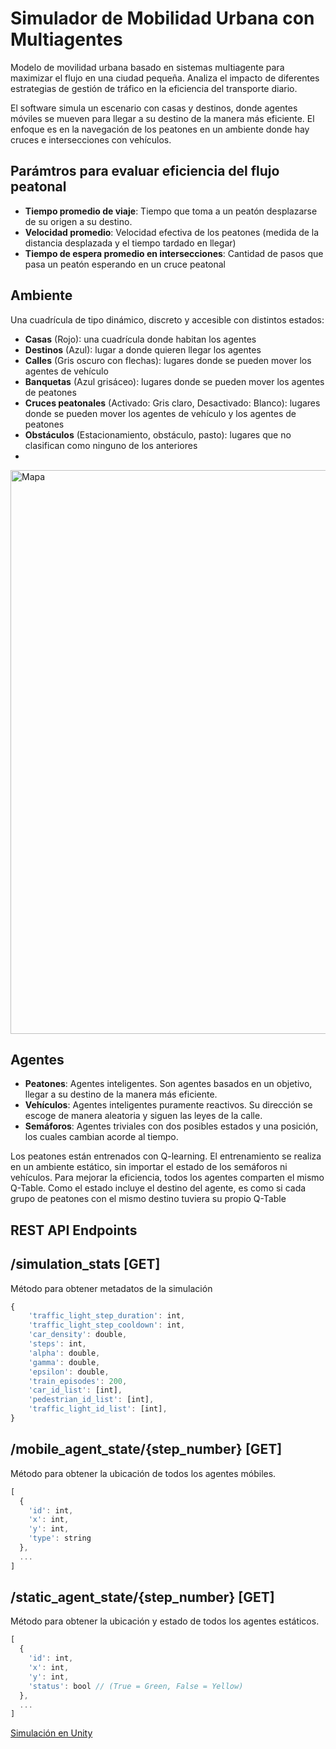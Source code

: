 # Simulador de Mobilidad Urbana con Multiagentes

Modelo de movilidad urbana basado en sistemas multiagente para maximizar el flujo en una ciudad pequeña. Analiza el impacto de diferentes estrategias de gestión de tráfico en la eficiencia del transporte diario.

El software simula un escenario con casas y destinos, donde agentes móviles se mueven para llegar a su destino de la manera más eficiente. El enfoque es en la navegación de los peatones en un ambiente donde hay cruces e intersecciones con vehículos.

## Parámtros para evaluar eficiencia del flujo peatonal

- **Tiempo promedio de viaje**: Tiempo que toma a un peatón desplazarse de su origen a su destino.
- **Velocidad promedio**: Velocidad efectiva de los peatones (medida de la distancia desplazada y el tiempo tardado en llegar)
- **Tiempo de espera promedio en intersecciones**: Cantidad de pasos que pasa un peatón esperando en un cruce peatonal

## Ambiente

Una cuadrícula de tipo dinámico, discreto y accesible con distintos estados:

- **Casas** (Rojo): una cuadrícula donde habitan los agentes
- **Destinos** (Azul): lugar a donde quieren llegar los agentes
- **Calles** (Gris oscuro con flechas): lugares donde se pueden mover los agentes de vehículo
- **Banquetas** (Azul grisáceo): lugares donde se pueden mover los agentes de peatones
- **Cruces peatonales** (Activado: Gris claro, Desactivado: Blanco): lugares donde se pueden mover los agentes de vehículo y los agentes de peatones
- **Obstáculos** (Estacionamiento, obstáculo, pasto): lugares que no clasifican como ninguno de los anteriores
- 
 <img width="902" alt="Mapa" src="https://github.com/user-attachments/assets/ed5db45d-a5d1-4288-8f9e-c18d3e2e8485" />

## Agentes

- **Peatones**: Agentes inteligentes. Son agentes basados en un objetivo, llegar a su destino de la manera más eficiente.
- **Vehículos**: Agentes inteligentes puramente reactivos. Su dirección se escoge de manera aleatoria y siguen las leyes de la calle.
- **Semáforos**: Agentes triviales con dos posibles estados y una posición, los cuales cambian acorde al tiempo.

Los peatones están entrenados con Q-learning. El entrenamiento se realiza en un ambiente estático, sin importar el estado de los semáforos ni vehículos. Para mejorar la eficiencia, todos los agentes comparten el mismo Q-Table. Como el estado incluye el destino del agente, es como si cada grupo de peatones con el mismo destino tuviera su propio Q-Table

## REST API Endpoints

## /simulation_stats [GET]

Método para obtener metadatos de la simulación

```js
{
    'traffic_light_step_duration': int,
    'traffic_light_step_cooldown': int,
    'car_density': double,
    'steps': int,
    'alpha': double,
    'gamma': double,
    'epsilon': double,
    'train_episodes': 200,
    'car_id_list': [int],
    'pedestrian_id_list': [int],
    'traffic_light_id_list': [int],
}
```

## /mobile_agent_state/{step_number} [GET]

Método para obtener la ubicación de todos los agentes móbiles.

```js
[
  {
    'id': int,
    'x': int,
    'y': int,
    'type': string
  },
  ...
]
```

## /static_agent_state/{step_number} [GET]

Método para obtener la ubicación y estado de todos los agentes estáticos.

```js
[
  {
    'id': int,
    'x': int,
    'y': int,
    'status': bool // (True = Green, False = Yellow)
  },
  ...
]
```

[Simulación en Unity](https://youtu.be/i_RkS7PlOcI?si=Ht0Op3d3EGdc3jvy)
